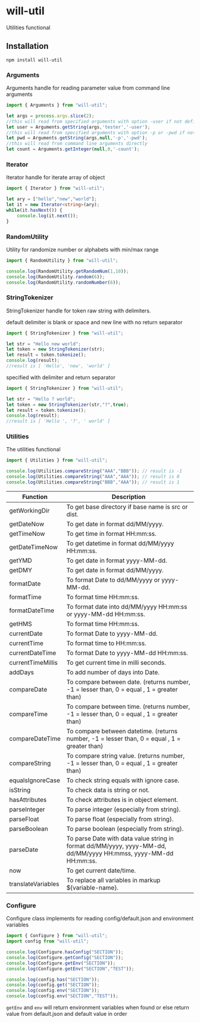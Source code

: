 # will-util

Utilities functional

## Installation

    npm install will-util

### Arguments
Arguments handle for reading parameter value from command line arguments

```typescript
import { Arguments } from "will-util";

let args = process.argv.slice(2);
//this will read from specified arguments with option -user if not defined return tester as default
let user = Arguments.getString(args,'tester','-user');
//this will read from specified arguments with option -p or -pwd if not defined return null as default
let pwd = Arguments.getString(args,null,'-p','-pwd');
//this will read from command line arguments directly
let count = Arguments.getInteger(null,0,'-count');
```

### Iterator
Iterator handle for iterate array of object

```typescript
import { Iterator } from "will-util";

let ary = ["hello","new","world"];
let it = new Iterator<string>(ary);
while(it.hasNext()) {
    console.log(it.next());
}
```

### RandomUtility
Utility for randomize number or alphabets with min/max range

```typescript
import { RandomUtility } from "will-util";

console.log(RandomUtility.getRandomNum(1,10));
console.log(RandomUtility.random(6)); 
console.log(RandomUtility.randomNumber(6));
```

### StringTokenizer
StringTokenizer handle for token raw string with delimiters.

default delimiter is blank or space and new line with no return separator
```typescript
import { StringTokenizer } from "will-util";

let str = "Hello new world";
let token = new StringTokenizer(str);
let result = token.tokenize();
console.log(result); 
//result is [ 'Hello', 'new', 'world' ]
```

specified with delimiter and return separator
```typescript
import { StringTokenizer } from "will-util";

let str = "Hello ? world";
let token = new StringTokenizer(str,"?",true);
let result = token.tokenize();
console.log(result);
//result is [ 'Hello ', '?', ' world' ]
```

### Utilities
The utilities functional

```typescript
import { Utilities } from "will-util";

console.log(Utilities.compareString("AAA","BBB")); // result is -1
console.log(Utilities.compareString("AAA","AAA")); // result is 0
console.log(Utilities.compareString("BBB","AAA")); // result is 1
```

| Function | Description |
| -------- | ----------- |
| getWorkingDir | To get base directory if base name is src or dist. |
| getDateNow | To get date in format dd/MM/yyyy. |
| getTimeNow | To get time in format HH:mm:ss. |
| getDateTimeNow | To get datetime in format dd/MM/yyyy HH:mm:ss. |
| getYMD | To get date in format yyyy-MM-dd. |
| getDMY | To get date in format dd/MM/yyyy. |
| formatDate | To format Date to dd/MM/yyyy or yyyy-MM-dd. |
| formatTime | To format time HH:mm:ss. |
| formatDateTime | To format date into dd/MM/yyyy HH:mm:ss or yyyy-MM-dd HH:mm:ss. |
| getHMS | To format time HH:mm:ss. |
| currentDate | To format Date to yyyy-MM-dd. |
| currentTime | To format time to HH:mm:ss. |
| currentDateTime | To format Date to yyyy-MM-dd HH:mm:ss. |
| currentTimeMillis | To get current time in milli seconds. |
| addDays | To add number of days into Date. |
| compareDate | To compare between date. (returns number, -1 = lesser than, 0 = equal , 1 = greater than)|
| compareTime | To compare between time. (returns number, -1 = lesser than, 0 = equal , 1 = greater than)|
| compareDateTime | To compare between datetime. (returns number, -1 = lesser than, 0 = equal , 1 = greater than)|
| compareString | To compare string value. (returns number, -1 = lesser than, 0 = equal , 1 = greater than)|
| equalsIgnoreCase | To check string equals with ignore case. |
| isString | To check data is string or not. |
| hasAttributes | To check attributes is in object element. |
| parseInteger | To parse integer (especially from string). |
| parseFloat | To parse float (especially from string). |
| parseBoolean | To parse boolean (especially from string). |
| parseDate | To parse Date with data value string in format dd/MM/yyyy, yyyy-MM-dd, dd/MM/yyyy HH:mmss, yyyy-MM-dd HH:mm:ss. |
| now | To get current date/time. |
| translateVariables | To replace all variables in markup ${variable-name}. |

### Configure
Configure class implements for reading config/default.json and environment variables

```typescript
import { Configure } from "will-util";
import config from "will-util";

console.log(Configure.hasConfig("SECTION"));
console.log(Configure.getConfig("SECTION"));
console.log(Configure.getEnv("SECTION"));
console.log(Configure.getEnv("SECTION","TEST"));

console.log(config.has("SECTION"));
console.log(config.get("SECTION"));
console.log(config.env("SECTION"));
console.log(config.env("SECTION","TEST"));
```

`getEnv` and `env` will return environment variables when found or else return value from default.json and default value in order


